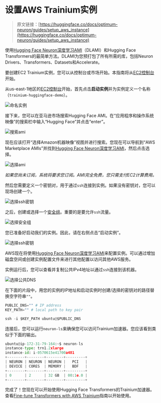 # 设置AWS Trainium实例

> 原文链接：[https://huggingface.co/docs/optimum-neuron/guides/setup_aws_instance](https://huggingface.co/docs/optimum-neuron/guides/setup_aws_instance)

使用[Hugging Face Neuron深度学习AMI](https://aws.amazon.com/marketplace/pp/prodview-gr3e6yiscria2)（DLAMI）和Hugging Face Transformers的最简单方法。DLAMI为您预打包了所有所需的库，包括Neuron Drivers、Transformers、Datasets和Accelerate。

要创建EC2 Trainium实例，您可以从控制台或市场开始。本指南将从[EC2控制台](https://console.aws.amazon.com/ec2sp/v2/)开始。

从us-east-1地区的[EC2控制台](https://console.aws.amazon.com/ec2sp/v2/)开始，首先点击**启动实例**并为实例定义一个名称（`trainium-huggingface-demo`）。

![命名实例](../Images/4ae118d91de241a02eac5a60a7c84c19.png)

接下来，您可以在亚马逊市场搜索Hugging Face AMI。在“应用程序和操作系统映像”的搜索栏中输入“Hugging Face”并点击“enter”。

![搜索ami](../Images/6772b24124cd0cb5cd9fdc06ab3b2ff2.png)

现在应该打开“选择Amazon机器映像”视图并进行搜索。您现在可以导航到“AWS Marketplace AMIs”并找到[Hugging Face Neuron深度学习AMI](https://aws.amazon.com/marketplace/pp/prodview-gr3e6yiscria2)，然后点击选择。

![选择ami](../Images/ab2cb4242e9e18c0b05b0ac11d48ff22.png)

*如果您尚未订阅，系统将要求您订阅。AMI完全免费，您只需支付EC2计算费用。*

然后您需要定义一个密钥对，用于通过`ssh`连接到实例。如果没有密钥对，您可以现场创建一个。

![选择ssh密钥](../Images/a99df5d0152559b2dcff6e7ff9c05679.png)

之后，创建或选择一个[安全组](https://docs.aws.amazon.com/vpc/latest/userguide/VPC_SecurityGroups.html)。重要的是要允许`ssh`流量。

![选择安全组](../Images/32154190fe81f40c25c6c084be8f12b2.png)

您已准备好启动我们的实例。因此，请在右侧点击“启动实例”。

![选择ssh密钥](../Images/a0f0c6ff8e4c6b8b3663e667ef1ade7f.png)

AWS现在将使用[Hugging Face Neuron深度学习AMI](https://aws.amazon.com/marketplace/pp/prodview-gr3e6yiscria2)来配置实例。可以通过增加磁盘空间或创建实例配置文件来进行其他配置以访问其他AWS服务。

实例运行后，您可以查看并复制公共IPv4地址以通过`ssh`连接到该机器。

![选择公共DNS](../Images/34825c7d759e01cf6360f461f88978e1.png)

在下面的片段中，用您的实例的IP地址和启动实例时创建/选择的密钥对的路径替换空字符串`""`。

```py
PUBLIC_DNS="" # IP address
KEY_PATH="" # local path to key pair

ssh -i $KEY_PATH ubuntu@$PUBLIC_DNS
```

连接后，您可以运行`neuron-ls`来确保您可以访问Trainium加速器。您应该看到类似于下面的输出。

```py
ubuntu@ip-172-31-79-164:~$ neuron-ls
instance-type: trn1.2xlarge
instance-id: i-0570615e41700a481
+--------+--------+--------+---------+
| NEURON | NEURON | NEURON |   PCI   |
| DEVICE | CORES  | MEMORY |   BDF   |
+--------+--------+--------+---------+
| 0      | 2      | 32 GB  | 00:1e.0 |
+--------+--------+--------+---------+
```

完成了！您现在可以开始使用Hugging Face Transformers的Trainium加速器。查看[Fine-tune Transformers with AWS Trainium](./fine_tune)指南以开始使用。
